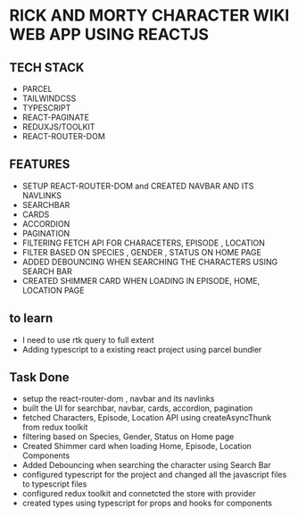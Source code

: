 # RICK AND MORTY CHARACTER WIKI WEB APP USING REACTJS

## TECH STACK

- PARCEL
- TAILWINDCSS
- TYPESCRIPT
- REACT-PAGINATE
- REDUXJS/TOOLKIT
- REACT-ROUTER-DOM

## FEATURES

- SETUP REACT-ROUTER-DOM and CREATED NAVBAR AND ITS NAVLINKS
- SEARCHBAR
- CARDS
- ACCORDION
- PAGINATION
- FILTERING FETCH API FOR CHARACETERS, EPISODE , LOCATION
- FILTER BASED ON SPECIES , GENDER , STATUS ON HOME PAGE
- ADDED DEBOUNCING WHEN SEARCHING THE CHARACTERS USING SEARCH BAR
- CREATED SHIMMER CARD WHEN LOADING IN EPISODE, HOME, LOCATION PAGE

## to learn

- I need to use rtk query to full extent
- Adding typescript to a existing react project using parcel bundler

## Task Done

- setup the react-router-dom , navbar and its navlinks
- built the UI for searchbar, navbar, cards, accordion, pagination
- fetched Characters, Episode, Location API using createAsyncThunk from redux toolkit
- filtering based on Species, Gender, Status on Home page
- Created Shimmer card when loading Home, Episode, Location Components
- Added Debouncing when searching the character using Search Bar
- configured typescript for the project and changed all the javascript files to typescript files
- configured redux toolkit and connetcted the store with provider
- created types using typescript for props and hooks for components
